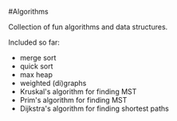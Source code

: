 #Algorithms

Collection of fun algorithms and data structures. 

Included so far:
- merge sort
- quick sort
- max heap
- weighted (di)graphs
- Kruskal's algorithm for finding MST
- Prim's algorithm for finding MST
- Dijkstra's algorithm for finding shortest paths
